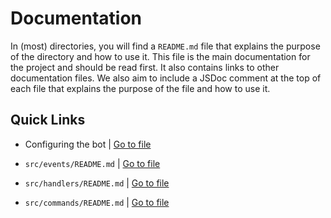 # Documentation

In (most) directories, you will find a `README.md` file that explains the purpose of the directory and how to use it.
This file is the main documentation for the project and should be read first. It also contains links to other
documentation files. We also aim to include a JSDoc comment at the top of each file that explains the purpose of the file
and how to use it.

## Quick Links

- Configuring the bot | [Go to file](CONFIG.md)

- `src/events/README.md` | [Go to file](../src/events/README.md)
- `src/handlers/README.md` | [Go to file](../src/handlers/README.md)
- `src/commands/README.md` | [Go to file](../src/commands/README.md)
